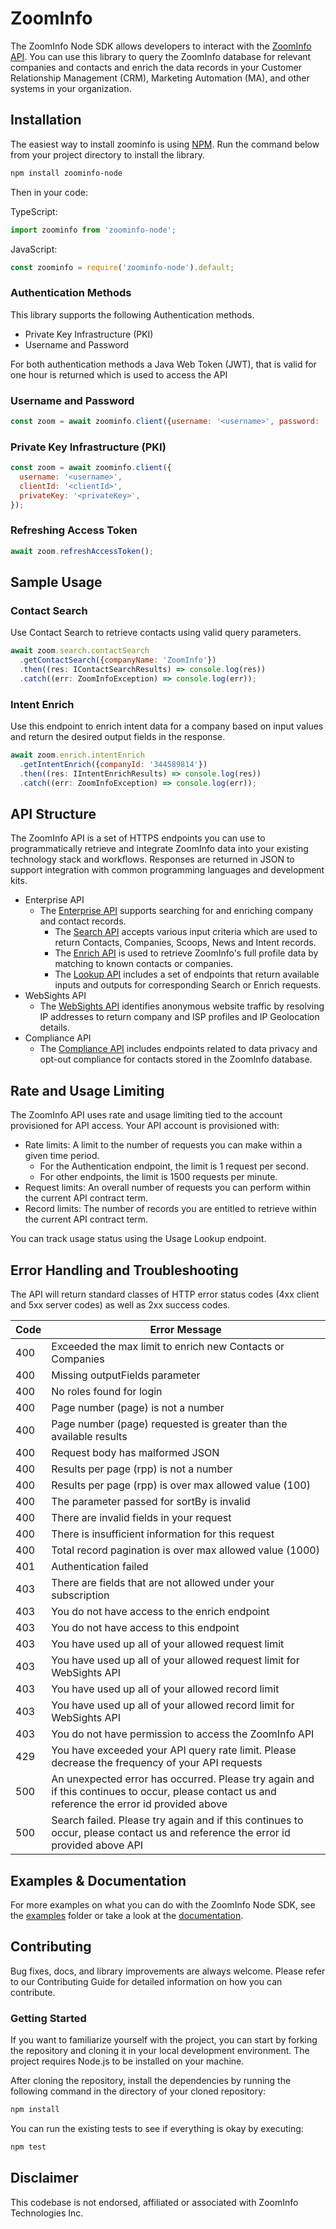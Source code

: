 # ZoomInfo

The ZoomInfo Node SDK allows developers to interact with the
[ZoomInfo API](https://api-docs.zoominfo.com/#intro). You can use this library to query the ZoomInfo
database for relevant companies and contacts and enrich the data records in your Customer
Relationship Management (CRM), Marketing Automation (MA), and other systems in your organization.

## Installation

The easiest way to install zoominfo is using [NPM](https://www.npmjs.com/package/zoominfo-node). Run the command below from
your project directory to install the library.

```bash
npm install zoominfo-node
```

Then in your code:

TypeScript:

```javascript
import zoominfo from 'zoominfo-node';
```

JavaScript:

```javascript
const zoominfo = require('zoominfo-node').default;
```

### Authentication Methods

This library supports the following Authentication methods.

- Private Key Infrastructure (PKI)
- Username and Password

For both authentication methods a Java Web Token (JWT), that is valid for one hour is returned which
is used to access the API

### Username and Password

```javascript
const zoom = await zoominfo.client({username: '<username>', password: 'password'});
```

### Private Key Infrastructure (PKI)

```javascript
const zoom = await zoominfo.client({
  username: '<username>',
  clientId: '<clientId>',
  privateKey: '<privateKey>',
});
```

### Refreshing Access Token

```javascript
await zoom.refreshAccessToken();
```

## Sample Usage

### Contact Search

Use Contact Search to retrieve contacts using valid query parameters.

```javascript
await zoom.search.contactSearch
  .getContactSearch({companyName: 'ZoomInfo'})
  .then((res: IContactSearchResults) => console.log(res))
  .catch((err: ZoomInfoException) => console.log(err));
```

### Intent Enrich

Use this endpoint to enrich intent data for a company based on input values and return the desired
output fields in the response.

```javascript
await zoom.enrich.intentEnrich
  .getIntentEnrich({companyId: '344589814'})
  .then((res: IIntentEnrichResults) => console.log(res))
  .catch((err: ZoomInfoException) => console.log(err));
```

## API Structure

The ZoomInfo API is a set of HTTPS endpoints you can use to programmatically retrieve and integrate
ZoomInfo data into your existing technology stack and workflows. Responses are returned in JSON to
support integration with common programming languages and development kits.

- Enterprise API
  - The [Enterprise API](https://api-docs.zoominfo.com/#614aa0e9-f630-4c0b-8e2a-b2cf60753dcd)
    supports searching for and enriching company and contact records.
    - The [Search API](https://api-docs.zoominfo.com/#156045a9-6446-4c61-b9fb-706476cfac6a) accepts
      various input criteria which are used to return Contacts, Companies, Scoops, News and Intent
      records.
    - The [Enrich API](https://api-docs.zoominfo.com/#6c2de74a-e026-401b-8910-503ae7aa57c8) is used
      to retrieve ZoomInfo's full profile data by matching to known contacts or companies.
    - The [Lookup API](https://api-docs.zoominfo.com/#28358f09-9863-42af-a93c-6710a8cacf9d) includes
      a set of endpoints that return available inputs and outputs for corresponding Search or Enrich
      requests.
- WebSights API
  - The [WebSights API](https://api-docs.zoominfo.com/#594fcf78-2a83-46c1-ae54-bde1be1af02d)
    identifies anonymous website traffic by resolving IP addresses to return company and ISP
    profiles and IP Geolocation details.
- Compliance API
  - The [Compliance API](https://api-docs.zoominfo.com/#6b305a99-cbad-4a44-aaa4-23b14d126a43)
    includes endpoints related to data privacy and opt-out compliance for contacts stored in the
    ZoomInfo database.

## Rate and Usage Limiting

The ZoomInfo API uses rate and usage limiting tied to the account provisioned for API access. Your
API account is provisioned with:

- Rate limits: A limit to the number of requests you can make within a given time period.
  - For the Authentication endpoint, the limit is 1 request per second.
  - For other endpoints, the limit is 1500 requests per minute.
- Request limits: An overall number of requests you can perform within the current API contract
  term.
- Record limits: The number of records you are entitled to retrieve within the current API contract
  term.

You can track usage status using the Usage Lookup endpoint.

## Error Handling and Troubleshooting

The API will return standard classes of HTTP error status codes (4xx client and 5xx server codes) as
well as 2xx success codes.

| Code | Error Message                                                                                                                                  |
| ---- | ---------------------------------------------------------------------------------------------------------------------------------------------- |
| 400  | Exceeded the max limit to enrich new Contacts or Companies                                                                                     |
| 400  | Missing outputFields parameter                                                                                                                 |
| 400  | No roles found for login                                                                                                                       |
| 400  | Page number (page) is not a number                                                                                                             |
| 400  | Page number (page) requested is greater than the available results                                                                             |
| 400  | Request body has malformed JSON                                                                                                                |
| 400  | Results per page (rpp) is not a number                                                                                                         |
| 400  | Results per page (rpp) is over max allowed value (100)                                                                                         |
| 400  | The parameter passed for sortBy is invalid                                                                                                     |
| 400  | There are invalid fields in your request                                                                                                       |
| 400  | There is insufficient information for this request                                                                                             |
| 400  | Total record pagination is over max allowed value (1000)                                                                                       |
| 401  | Authentication failed                                                                                                                          |
| 403  | There are fields that are not allowed under your subscription                                                                                  |
| 403  | You do not have access to the enrich endpoint                                                                                                  |
| 403  | You do not have access to this endpoint                                                                                                        |
| 403  | You have used up all of your allowed request limit                                                                                             |
| 403  | You have used up all of your allowed request limit for WebSights API                                                                           |
| 403  | You have used up all of your allowed record limit                                                                                              |
| 403  | You have used up all of your allowed record limit for WebSights API                                                                            |
| 403  | You do not have permission to access the ZoomInfo API                                                                                          |
| 429  | You have exceeded your API query rate limit. Please decrease the frequency of your API requests                                                |
| 500  | An unexpected error has occurred. Please try again and if this continues to occur, please contact us and reference the error id provided above |
| 500  | Search failed. Please try again and if this continues to occur, please contact us and reference the error id provided above API                |

## Examples & Documentation

For more examples on what you can do with the ZoomInfo Node SDK, see the [examples](/examples)
folder or take a look at the [documentation](https://api-docs.zoominfo.com/).

## Contributing

Bug fixes, docs, and library improvements are always welcome. Please refer to our Contributing Guide
for detailed information on how you can contribute.

### Getting Started

If you want to familiarize yourself with the project, you can start by forking the repository and
cloning it in your local development environment. The project requires Node.js to be installed on
your machine.

After cloning the repository, install the dependencies by running the following command in the
directory of your cloned repository:

```bash
npm install
```

You can run the existing tests to see if everything is okay by executing:

```bash
npm test
```

## Disclaimer

This codebase is not endorsed, affiliated or associated with ZoomInfo Technologies Inc.
